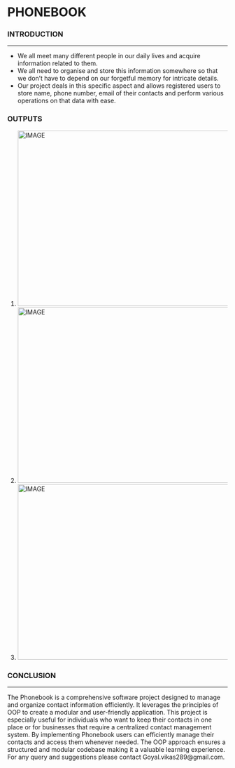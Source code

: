 # PHONEBOOK
<H3>INTRODUCTION</H3>
<HR>
<UL>
  <LI>We all meet many different people in our daily lives and acquire information related to them. </LI>
<LI>We all need to organise and store this information somewhere so that we don’t have to depend on our forgetful memory for intricate details. </LI>
<LI>Our project deals in this specific aspect and allows registered users to store name, phone number, email of their contacts and perform various operations on that data with ease. </LI>
</UL>

<H3>OUTPUTS</H3>
<OL>
  <LI>
    <img src="" alt="IMAGE" width="600" height="400">
  </LI>
  <LI>
    <img src="" alt="IMAGE" width="600" height="400">
  </LI>
  <LI>
    <img src="" alt="IMAGE" width="600" height="400">
  </LI>
</OL>
<H3>CONCLUSION</H3>
<HR>
The Phonebook is a comprehensive software project designed to manage and organize contact information efficiently. It leverages the principles of OOP to create a modular and user-friendly application. This project is especially useful for individuals who want to keep their contacts in one place or for businesses that require a centralized contact management system.
By implementing Phonebook users can efficiently manage their contacts and access them whenever needed. The OOP approach ensures a structured and modular codebase making it a valuable learning experience.
For any query and suggestions please contact Goyal.vikas289@gmail.com.
